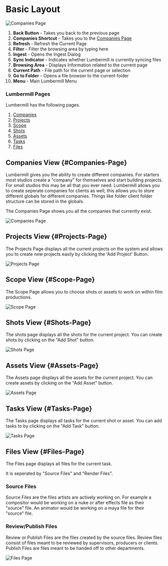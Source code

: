 # Basic Layout

![Companies Page](Key.png)

1) **Back Button** - Takes you back to the previous page
2) **Companies Shortcut** - Takes you to the [Companies Page](#Companies-Page)
3) **Refresh** - Refresh the Current Page
4) **Filter** - Filter the browsing area by typing here
5) **Ingest** - Opens the Ingest Dialog
6) **Sync Indicator** - Indicates whether Lumbermill is currently syncing files
7) **Browsing Area** - Displays Information related to the current page
8) **Current Path** - File path for the current page or selection
9) **Go to Folder** - Opens a file browser to the current folder
10) **Menu** - Main Lumbermill Menu

### Lumbermill Pages

Lumbermill has the following pages. 

1) [Companies](#Companies-Page)
2) [Projects](#Projects-Page)
3) [Scope](#Scope-Page)
4) [Shots](#Shots-Page)
5) [Assets](#Assets-Page)
6) [Tasks](#Tasks-Page)
7) [Files](#Files-Page)

## Companies View {#Companies-Page}

Lumbermill gives you the ability to create different companies.  For starters most studios create a "company" for themselves and start building projects.  For small studios this may be all that you ever need.  Lumbermill allows you to create seperate companies for clients as well, this allows you to store different globals for different companies.  Things like folder client folder structure can be stored in the globals. 

The Companies Page shows you all the companies that currently exist. 

![Companies Page](Companies.png) 

## Projects View {#Projects-Page}

The Projects Page displays all the current projects on the system and allows you to create new projects easily by clicking the 'Add Project' Button. 

![Projects Page](Projects.png) 

## Scope View {#Scope-Page}

The Scope Page allows you to choose shots or assets to work on within film productions. 

![Scope Page](Scope.png) 

## Shots View {#Shots-Page}

The shots page displays all the shots for the current project.  You can create shots by clicking on the "Add Shot" button.

![Shots Page](Shots-View.png) 

## Assets View {#Assets-Page}

The Assets page displays all the assets for the current project.  You can create assets by clicking on the "Add Asset" button.

![Assets Page](Assets-Page.png) 

## Tasks View {#Tasks-Page}

The Tasks page displays all tasks for the current shot or asset.  You can add tasks to by clicking on the "Add Task" button.

![Tasks Page](Shots-Task-View.png) 

## Files View {#Files-Page}

The Files page displays all files for the current task.  

It is seperated by "Source Files" and "Render Files". 

### Source Files 

Source Files are the files artists are actively working on.  For example a compositor would be working on a nuke or after effects file as their "source" file.   An animator would be working on a maya file for their "source" file.  

### Review/Publish Files

Review or Publish Files are the files created by the source files.  Review files consist of files meant to be reviewed by supervisors, producers or clients.  Publish Files are files meant to be handed off to other departments. 

![Files Page](CompFilesA.png) 